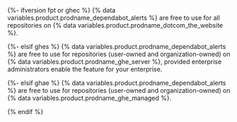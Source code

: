 {%- ifversion fpt or ghec %}
{% data variables.product.prodname_dependabot_alerts %} are free to use for all repositories on {% data variables.product.prodname_dotcom_the_website %}.

{%- elsif ghes %}
{% data variables.product.prodname_dependabot_alerts %} are free to use for repositories (user-owned and organization-owned) on {% data variables.product.prodname_ghe_server %}, provided enterprise administrators enable the feature for your enterprise.

{%- elsif ghae %}
{% data variables.product.prodname_dependabot_alerts %} are free to use for repositories (user-owned and organization-owned) on {% data variables.product.prodname_ghe_managed %}.

{% endif %}
